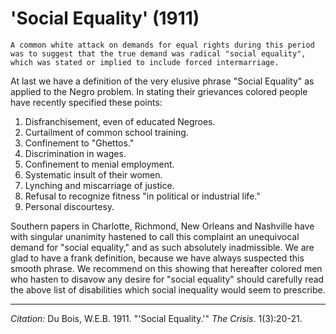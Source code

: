 <!--
title:   'Social Equality'
author:  Du Bois, W.E.B.
journal: The Crisis
year:    1911
volume:  1
issue:   3
pages:   20-21
-->
# 'Social Equality' (1911)

```{margin}
A common white attack on demands for equal rights during this period was to suggest that the true demand was radical "social equality", which was stated or implied to include forced intermarriage.
```

At last we have a definition of the very elusive phrase "Social Equality" as applied to the Negro problem. In stating their grievances colored people have recently specified these points:
1. Disfranchisement, even of educated Negroes.
2. Curtailment of common school training.
3. Confinement to "Ghettos."
4. Discrimination in wages.
5. Confinement to menial employment.
6. Systematic insult of their women.
7. Lynching and miscarriage of justice.
8. Refusal to recognize fitness "in political or industrial life."
9. Personal discourtesy.

Southern papers in Charlotte, Richmond, New Orleans and Nashville have with singular unanimity hastened to call this complaint an unequivocal demand for "social equality," and as such absolutely inadmissible. We are glad to have a frank definition, because we have always suspected this smooth phrase. We recommend on this showing that hereafter colored men who hasten to disavow any desire for "social equality" should carefully read the above list of disabilities which social inequality would seem to prescribe.

________________
*Citation:* Du Bois, W.E.B. 1911. "'Social Equality.'" *The Crisis*. 1(3):20-21.
